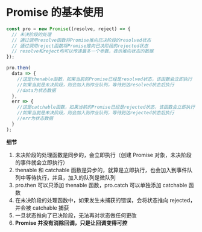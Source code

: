 # Promise 的基本使用

```js
const pro = new Promise((resolve, reject) => {
  // 未决阶段的处理
  // 通过调用resolve函数将Promise推向已决阶段的resolved状态
  // 通过调用reject函数将Promise推向已决阶段的rejected状态
  // resolve和reject均可以传递最多一个参数，表示推向状态的数据
});

pro.then(
  data => {
    //这是thenable函数，如果当前的Promise已经是resolved状态，该函数会立即执行
    //如果当前是未决阶段，则会加入到作业队列，等待到达resolved状态后执行
    //data为状态数据
  },
  err => {
    //这是catchable函数，如果当前的Promise已经是rejected状态，该函数会立即执行
    //如果当前是未决阶段，则会加入到作业队列，等待到达rejected状态后执行
    //err为状态数据
  }
);
```

**细节**

1. 未决阶段的处理函数是同步的，会立即执行（创建 Promise 对象，未决阶段的事件就会立即执行）
2. thenable 和 catchable 函数是异步的，就算是立即执行，也会加入到事件队列中等待执行，并且，加入的队列是微队列
3. pro.then 可以只添加 thenable 函数，pro.catch 可以单独添加 catchable 函数
4. 在未决阶段的处理函数中，如果发生未捕获的错误，会将状态推向 rejected，并会被 catchable 捕获
5. 一旦状态推向了已决阶段，无法再对状态做任何更改
6. **Promise 并没有消除回调，只是让回调变得可控**
